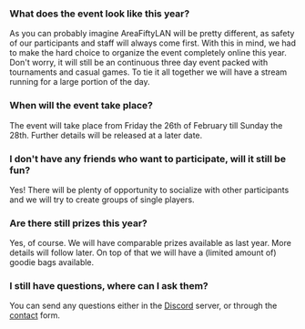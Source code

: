 ### What does the event look like this year?

As you can probably imagine AreaFiftyLAN will be pretty different, as safety of our participants and staff will always come first.
With this in mind, we had to make the hard choice to organize the event completely online this year.
Don't worry, it will still be an continuous three day event packed with tournaments and casual games.
To tie it all together we will have a stream running for a large portion of the day.

### When will the event take place?

The event will take place from Friday the 26th of February till Sunday the 28th. Further details will be released at a later date.

### I don't have any friends who want to participate, will it still be fun?

Yes! There will be plenty of opportunity to socialize with other participants and we will try to create groups of single players.

### Are there still prizes this year?

Yes, of course. We will have comparable prizes available as last year. More details will follow later. On top of that we will have a (limited amount of) goodie bags available.

### I still have questions, where can I ask them?

You can send any questions either in the [Discord](https://discord.gg/QefnMzNGG6) server, or through the [contact](/contact) form.
